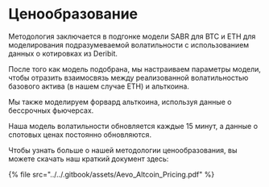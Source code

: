 # Ценообразование

Методология заключается в подгонке модели SABR для BTC и ETH для моделирования подразумеваемой волатильности с использованием данных о котировках из Deribit.

После того как модель подобрана, мы настраиваем параметры модели, чтобы отразить взаимосвязь между реализованной волатильностью базового актива (в нашем случае ETH) и альткоина.

Мы также моделируем форвард альткоина, используя данные о бессрочных фьючерсах.

Наша модель волатильности обновляется каждые 15 минут, а данные о спотовых ценах постоянно обновляются.

Чтобы узнать больше о нашей методологии ценообразования, вы можете скачать наш краткий документ здесь:

{% file src="../../.gitbook/assets/Aevo_Altcoin_Pricing.pdf" %}
